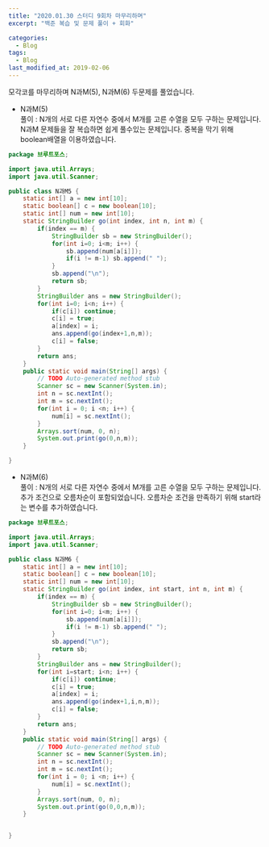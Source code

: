 ```yaml
---
title: "2020.01.30 스터디 9회차 마무리하며"
excerpt: "백준 복습 및 문제 풀이 + 회화"

categories:
  - Blog
tags:
  - Blog
last_modified_at: 2019-02-06
---
```

모각코를 마무리하며 N과M(5), N과M(6) 두문제를 풀었습니다.  


- N과M(5)  
풀이 : N개의 서로 다른 자연수 중에서 M개를 고른 수열을 모두 구하는 문제입니다.    
N과M 문제들을 잘 복습하면 쉽게 풀수있는 문제입니다. 중복을 막기 위해 boolean배열을 이용하였습니다.  

~~~java    
package 브루트포스;

import java.util.Arrays;
import java.util.Scanner;

public class N과M5 {
	static int[] a = new int[10];
	static boolean[] c = new boolean[10];
	static int[] num = new int[10];
	static StringBuilder go(int index, int n, int m) {
		if(index == m) {
			StringBuilder sb = new StringBuilder();
			for(int i=0; i<m; i++) {
				sb.append(num[a[i]]);
				if(i != m-1) sb.append(" ");
			}
			sb.append("\n");
			return sb;
		}
		StringBuilder ans = new StringBuilder();
		for(int i=0; i<n; i++) {
			if(c[i]) continue;
			c[i] = true;
			a[index] = i;
			ans.append(go(index+1,n,m));
			c[i] = false;
		}
		return ans;
	}
	public static void main(String[] args) {
		// TODO Auto-generated method stub
		Scanner sc = new Scanner(System.in);
		int n = sc.nextInt();
		int m = sc.nextInt();
		for(int i = 0; i <n; i++) {
			num[i] = sc.nextInt();
		}
		Arrays.sort(num, 0, n);
		System.out.print(go(0,n,m));
	}

}

~~~  


- N과M(6)  
풀이 : N개의 서로 다른 자연수 중에서 M개를 고른 수열을 모두 구하는 문제입니다.    
추가 조건으로 오름차순이 포함되었습니다.  오름차순 조건을 만족하기 위해 start라는 변수를 추가하였습니다.  

~~~java  
package 브루트포스;

import java.util.Arrays;
import java.util.Scanner;

public class N과M6 {
	static int[] a = new int[10];
	static boolean[] c = new boolean[10];
	static int[] num = new int[10];
	static StringBuilder go(int index, int start, int n, int m) {
		if(index == m) {
			StringBuilder sb = new StringBuilder();
			for(int i=0; i<m; i++) {
				sb.append(num[a[i]]);
				if(i != m-1) sb.append(" ");
			}
			sb.append("\n");
			return sb;
		}
		StringBuilder ans = new StringBuilder();
		for(int i=start; i<n; i++) {
			if(c[i]) continue;
			c[i] = true;
			a[index] = i;
			ans.append(go(index+1,i,n,m));
			c[i] = false;
		}
		return ans;
	}
	public static void main(String[] args) {
		// TODO Auto-generated method stub
		Scanner sc = new Scanner(System.in);
		int n = sc.nextInt();
		int m = sc.nextInt();
		for(int i = 0; i <n; i++) {
			num[i] = sc.nextInt();
		}
		Arrays.sort(num, 0, n);
		System.out.print(go(0,0,n,m));
	}


}

~~~
